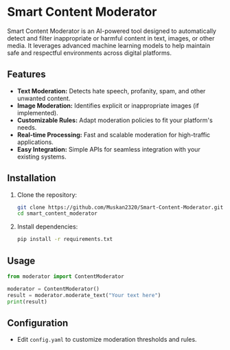 # Smart Content Moderator

Smart Content Moderator is an AI-powered tool designed to automatically detect and filter inappropriate or harmful content in text, images, or other media. It leverages advanced machine learning models to help maintain safe and respectful environments across digital platforms.

## Features

- **Text Moderation:** Detects hate speech, profanity, spam, and other unwanted content.
- **Image Moderation:** Identifies explicit or inappropriate images (if implemented).
- **Customizable Rules:** Adapt moderation policies to fit your platform's needs.
- **Real-time Processing:** Fast and scalable moderation for high-traffic applications.
- **Easy Integration:** Simple APIs for seamless integration with your existing systems.

## Installation

1. Clone the repository:
    ```bash
    git clone https://github.com/Muskan2320/Smart-Content-Moderator.git
    cd smart_content_moderator
    ```
2. Install dependencies:
    ```bash
    pip install -r requirements.txt
    ```

## Usage

```python
from moderator import ContentModerator

moderator = ContentModerator()
result = moderator.moderate_text("Your text here")
print(result)
```

## Configuration

- Edit `config.yaml` to customize moderation thresholds and rules.